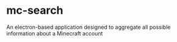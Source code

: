 # mc-search
An electron-based application designed to aggregate all possible information about a Minecraft account
